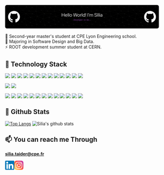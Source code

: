 <!-- ## 👋 Hello World, this is Silia -->
<img src="https://raw.githubusercontent.com/siliataider/siliataider/main/images/github_header.png"/>
<!-- ![Visitors](https://visitor-badge.glitch.me/badge?page_id=siliataider.siliataider) -->

💬 Second-year master's student at CPE Lyon Engineering school.  
🔭 Majoring in Software Design and Big Data.  
⚡ ROOT development summer student at CERN. 

<!--- 
  <img height="180em" src="https://github-readme-stats.vercel.app/api?username=siliataider&show_icons=true&hide_border=true&&count_private=true&include_all_commits=true" />
--->
## 💼 Technology Stack

![](https://img.shields.io/badge/Code-C-informational?style=flat&logo=C&color=61DAFB)
![](https://img.shields.io/badge/Code-SQL-informational?style=flat&logo=SQL&color=336791)
![](https://img.shields.io/badge/Code-C++-informational?style=flat&logo=Cpp&color=764ABC)
![](https://img.shields.io/badge/Code-Python-informational?style=flat&logo=Python&color=003B57)
![](https://img.shields.io/badge/Code-JavaScript-informational?style=flat&logo=JavaScript&color=F7DF1E)
![](https://img.shields.io/badge/Code-HTML5-informational?style=flat&logo=HTML5&color=E34F26)
![](https://img.shields.io/badge/Code-Java-informational?style=flat&logo=Java&color=CC342D)
![](https://img.shields.io/badge/Code-Matlab-informational?style=flat&logo=Matlab&color=CC0000)
![](https://img.shields.io/badge/Code-PHP-informational?style=flat&logo=PHP&color=F7DF1E)
![](https://img.shields.io/badge/Code-Bash-informational?style=flat&logo=Bash&color=003B57)
![](https://img.shields.io/badge/Code-VHDL-informational?style=flat&logo=VHDL&color=DB7093)
![](https://img.shields.io/badge/Code-ROOT-informational?style=flat&logo=Root&color=0081CB)
![](https://img.shields.io/badge/Code-React-informational?style=flat&logo=React&color=61DAAB)

![](https://img.shields.io/badge/Style-Bootstrap-informational?style=flat&logo=Bootstrap&color=7952B3)
![](https://img.shields.io/badge/Style-CSS3-informational?style=flat&logo=CSS3&color=1572B6)

![](https://img.shields.io/badge/Tools-Git-informational?style=flat&logo=Git&color=F05032)
![](https://img.shields.io/badge/Tools-Springboot-informational?style=flat&logo=Springboot&color=DBE093)
![](https://img.shields.io/badge/Tools-Qt-informational?style=flat&logo=Qt&color=FF9C37)
![](https://img.shields.io/badge/Tools-Postman-informational?style=flat&logo=Postman&color=FF6C37)
![](https://img.shields.io/badge/Tools-GitHub-informational?style=flat&logo=GitHub&color=181717)
![](https://img.shields.io/badge/Tools-Eclipse-informational?style=flat&logo=Eclipse&color=F24E1E)
![](https://img.shields.io/badge/Tools-Jupyter-informational?style=flat&logo=Jupyter&color=CB3837)
![](https://img.shields.io/badge/Tools-PostgreSQL-informational?style=flat&logo=PostgreSQL&color=336791)
![](https://img.shields.io/badge/Tools-MySQL-informational?style=flat&logo=MySQL&color=736791)
![](https://img.shields.io/badge/Tools-MongoDB-informational?style=flat&logo=MongoDB&color=E367C1)
![](https://img.shields.io/badge/Tools-Simulink-informational?style=flat&logo=Simulink&color=2C8EBB)
![](https://img.shields.io/badge/Tools-Labview-informational?style=flat&logo=Labview&color=003B57)
![](https://img.shields.io/badge/Tools-LTSpice-informational?style=flat&logo=LTSpice&color=DB7093)

<!---  ![visitors](https://visitor-badge.glitch.me/badge?page_id=page.id) --->
<!---  (https://github.com/anuraghazra/github-readme-stats) --->

## :small_red_triangle: Github Stats
[![Top Langs](https://github-readme-stats.vercel.app/api/top-langs/?username=siliataider&theme=github_dark&layout=compact)](https://github.com/siliataider)
![Silia's github stats](https://github-readme-stats.vercel.app/api?username=siliataider&theme=github_dark&show_icons=true&hide=stars)

## 📫 You can reach me Through
**silia.taider@cpe.fr**

<!-- ### 😄 Or more casually on -->

<a href="https://www.linkedin.com/in/silia-taider-021538176/"><img align="left" src="https://raw.githubusercontent.com/siliataider/siliataider/main/images/linkedin.svg" alt="Silia TAIDER | LinkedIn" width="30px"/></a>
<a href="https://instagram.com/silia_taider"><img align="left" src="https://raw.githubusercontent.com/siliataider/siliataider/main/images/instagram.svg" alt="Silia TAIDER | Instagram" width="30px"/></a><br/>

